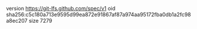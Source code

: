 version https://git-lfs.github.com/spec/v1
oid sha256:c5c180a713e9595d99ea872e91867af87a974aa95172fba0db1a2fc98a8ec207
size 7279
